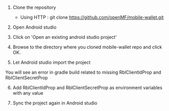 1. Clone the repository
   * Using HTTP : git clone https://github.com/openMF/mobile-wallet.git

2. Open Android studio
3. Click on 'Open an existing android studio project'
4. Browse to the directory where you cloned mobile-wallet repo and click OK.
5. Let Android studio import the project

  You will see an error in gradle build related to missing RblClientIdProp and RblClientSecretProp

6. Add RblClientIdProp and RblClientSecretProp as environment variables with any value

7. Sync the project again in Android studio
